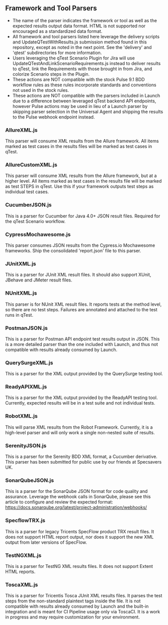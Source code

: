 ## Framework and Tool Parsers

- The name of the parser indicates the framework or tool as well as the expected results output data format.  HTML is not supported nor encouraged as a standardized data format.
- All framework and tool parsers listed here leverage the delivery scripts and UpdateQTestWithResults.js submission method found in this repository, except as noted in the next point.  See the 'delivery' and 'qtest' subdirectories for more information.
- Users leveraging the qTest Scenario Plugin for Jira will use UpdateQTestAndLinkScenarioRequirements.js instead to deliver results to qTest, link the Requirements with those brought in from Jira, and colorize Scenario steps in the Plugin.
- These actions are NOT compatible with the stock Pulse 9.1 BDD workflow rules as these rules incorporate standards and conventions not used in the stock rules.
- These actions are NOT compatible with the parsers included in Launch due to a difference between leveraged qTest backend API endpoints, however Pulse actions may be used in lieu of a Launch parser by skipping parser selection in the Universal Agent and shipping the results to the Pulse webhook endpoint instead.

### AllureXML.js
This parser will consume XML results from the Allure framework.  All items marked as test cases in the results files will be marked as test cases in qTest.

### AllureCustomXML.js
This parser will consume XML results from the Allure framework, but at a higher level.  All items marked as test cases in the results file will be marked as test STEPS in qTest.  Use this if your framework outputs test steps as individual test cases.

### CucumberJSON.js
This is a parser for Cucumber for Java 4.0+ JSON result files.  Required for the qTest Scenario workflow.

### CypressMochawesome.js
This parser consumes JSON results from the Cypress.io Mochawesome frameworks.  Ship the consolidated 'report.json' file to this parser.

### JUnitXML.js
This is a parser for JUnit XML result files.  It should also support XUnit, JBehave and JMeter result files.

### NUnitXML.js
This parser is for NUnit XML result files.  It reports tests at the method level, so there are no test steps.  Failures are annotated and attached to the test runs in qTest.

### PostmanJSON.js
This is a parser for Postman API endpoint test results output in JSON.  This is a more detailed parser than the one included with Launch, and thus not compatible with results already consumed by Launch.

### QuerySurgeXML.js
This is a parser for the XML output provided by the QuerySurge testing tool.

### ReadyAPIXML.js
This is a parser for the XML output provided by the ReadyAPI testing tool.  Currently, expected results will be in a test suite and not individual tests.

### RobotXML.js
This will parse XML results from the Robot Framework.  Currently, it is a high-level parser and will only work a single non-nested suite of results.

### SerenityJSON.js
This is a parser for the Serenity BDD XML format, a Cucumber derivative.  This parser has been submitted for public use by our friends at Specsavers UK.

### SonarQubeJSON.js
This is a parser for the SonarQube JSON format for code quality and assurance.  Leverage the webhook calls in SonarQube, please see this article to configure and review the expected format: https://docs.sonarqube.org/latest/project-administration/webhooks/

### SpecflowTRX.js
This is a parser for legacy Tricents SpecFlow product TRX result files.  It does not support HTML report output, nor does it support the new XML output from later versions of SpecFlow.

### TestNGXML.js
This is a parser for TestNG XML results files.  It does not support Extent HTML reports.

### ToscaXML.js
This is a parser for Tricentis Tosca JUnit XML results files.  It parses the test steps from the non-standard plaintext tags inside the file.  It is not compatible with results already consumed by Launch and the built-in integration and is meant for CI Pipeline usage only via ToscaCI.  It is a work in progress and may require customization for your environment.
